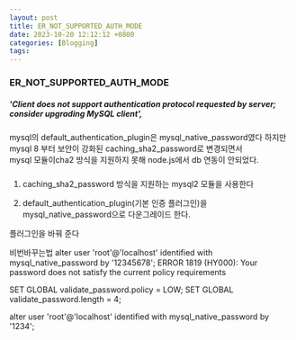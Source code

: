 ```yaml
---
layout: post
title: ER_NOT_SUPPORTED_AUTH_MODE
date: 2023-10-20 12:12:12 +0800
categories: [Blogging]
tags:
---
```


### ER_NOT_SUPPORTED_AUTH_MODE

##### 'Client does not support authentication protocol requested by server; consider upgrading MySQL client',

mysql의 default_authentication_plugin은 mysql_native_password였다
하지만 mysql 8 부터 보안이 강화된 caching_sha2_password로 변경되면서  
mysql 모듈이cha2 방식을 지원하지 못해 node.js에서 db 연동이 안되었다.

###

1. caching_sha2_password 방식을 지원하는 mysql2 모듈을 사용한다

2. default_authentication_plugin(기본 인증 플러그인)을 mysql_native_password으로 다운그레이드 한다.

플러그인을 바꿔 준다

비번바꾸는법
alter user 'root'@'localhost' identified with mysql_native_password by '12345678';
ERROR 1819 (HY000): Your password does not satisfy the current policy requirements

SET GLOBAL validate_password.policy = LOW;
SET GLOBAL validate_password.length = 4;

alter user 'root'@'localhost' identified with mysql_native_password by '1234';
